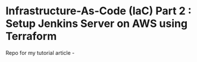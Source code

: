 # Infrastructure-As-Code (IaC) Part 2 : Setup Jenkins Server on AWS using Terraform

Repo for my tutorial article - 